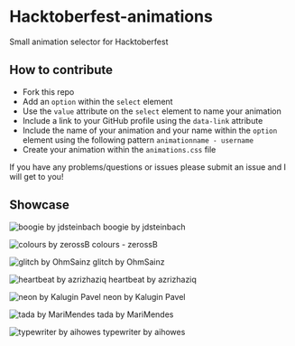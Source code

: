 # Hacktoberfest-animations

Small animation selector for Hacktoberfest

## How to contribute
- Fork this repo
- Add an `option` within the `select` element
- Use the `value` attribute on the `select` element to name your animation
- Include a link to your GitHub profile using the `data-link` attribute
- Include the name of your animation and your name within the `option` element using the following pattern `animationname - username`
- Create your animation within the `animations.css` file

If you have any problems/questions or issues please submit an issue and I will get to you!

## Showcase
![boogie by jdsteinbach](https://raw.githubusercontent.com/NiallEccles/Hacktoberfest-animations/master/showcase/boogie.gif)
boogie by jdsteinbach

![colours by zerossB](https://raw.githubusercontent.com/NiallEccles/Hacktoberfest-animations/master/showcase/colours.gif)
colours - zerossB


![glitch by OhmSainz](https://raw.githubusercontent.com/NiallEccles/Hacktoberfest-animations/master/showcase/glitch.gif)
glitch by OhmSainz

![heartbeat by azrizhaziq](https://raw.githubusercontent.com/NiallEccles/Hacktoberfest-animations/master/showcase/heartbeat.gif)
heartbeat by azrizhaziq


![neon by Kalugin Pavel](https://raw.githubusercontent.com/NiallEccles/Hacktoberfest-animations/master/showcase/neon.gif)
neon by Kalugin Pavel

![tada by MariMendes](https://raw.githubusercontent.com/NiallEccles/Hacktoberfest-animations/master/showcase/tada.gif)
tada by MariMendes

![typewriter by aihowes](https://raw.githubusercontent.com/NiallEccles/Hacktoberfest-animations/master/showcase/typewriter.gif)
typewriter by aihowes
